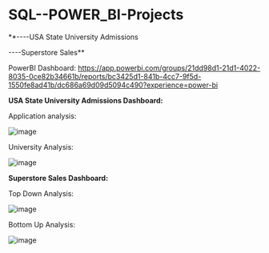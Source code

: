 # SQL--POWER_BI-Projects

**----USA State University Admissions

----Superstore Sales**

PowerBI Dashboard: https://app.powerbi.com/groups/21dd98d1-21d1-4022-8035-0ce82b34661b/reports/bc3425d1-841b-4cc7-9f5d-1550fe8ad41b/dc686a69d09d5094c490?experience=power-bi

**USA State University Admissions Dashboard:**

Application analysis:

![image](https://github.com/user-attachments/assets/ac577b0c-d0ef-499a-ab47-91943c49df2c)


University Analysis:

![image](https://github.com/user-attachments/assets/2af9bfb0-648e-4519-a702-e17b6b40db8e)


**Superstore Sales Dashboard:**

Top Down Analysis:

![image](https://github.com/user-attachments/assets/62ff4130-8bb3-438f-8197-283bbe4bec1f)

Bottom Up Analysis:

![image](https://github.com/user-attachments/assets/af7bb1d3-6d39-44da-91d7-c24bbc7259b9)

